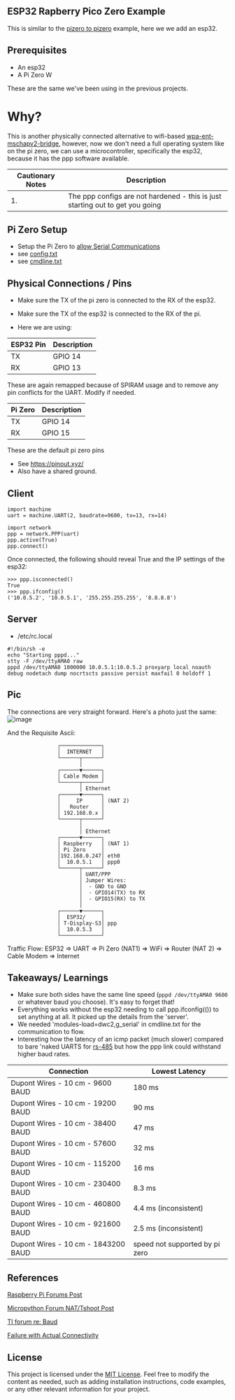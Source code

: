 ## ESP32 Rapberry Pico Zero  Example
This is similar to the  [pizero to pizero](https://github.com/jouellnyc/UART/tree/main/pizero_pizero_ppp) example, here we we add an esp32.

## Prerequisites

- An esp32
- A Pi Zero W

These are the same we've been using in the previous projects.
 

# Why? 

This is another physically connected alternative to wifi-based [wpa-ent-mschapv2-bridge](https://github.com/jouellnyc/wpa-ent-mschapv2-bridge), however, now we don't need a full operating system like on the pi zero, we can use a microcontroller, specifically the esp32, because it has the  ppp software available.


| Cautionary Notes | Description                                             |
|-----------------|---------------------------------------------------------|
| 1. | The ppp configs are not hardened - this is just starting out to get you going|

## Pi Zero Setup
- Setup the Pi Zero to [allow Serial Communications](https://learn.adafruit.com/raspberry-pi-zero-creation/enable-uart)
- see [config.txt](config.txt)
- see [cmdline.txt](cmdline.txt)

## Physical Connections / Pins 

- Make sure the TX of the pi zero is connected to the RX of the esp32. 
- Make sure the TX of the esp32  is connected to the RX of the pi. 

- Here we are using:

| ESP32 Pin | Description |
|---|---|
| TX | GPIO 14 |
| RX | GPIO 13 |

These are again remapped because of SPIRAM usage and to remove any pin conflicts for the UART. Modify if needed. 

| Pi Zero | Description |
|---|---|
| TX | GPIO 14 |
| RX | GPIO 15 |

These are the default pi zero pins

- See https://pinout.xyz/
- Also have a shared ground.


## Client 

```
import machine
uart = machine.UART(2, baudrate=9600, tx=13, rx=14)

import network
ppp = network.PPP(uart)
ppp.active(True)
ppp.connect()
```

Once connected, the following should reveal True and the IP settings of the esp32:
```
>>> ppp.isconnected()
True
>>> ppp.ifconfig()
('10.0.5.2', '10.0.5.1', '255.255.255.255', '8.8.8.8')
```


## Server

- /etc/rc.local

```
#!/bin/sh -e
echo "Starting pppd..."
stty -F /dev/ttyAMA0 raw
pppd /dev/ttyAMA0 1000000 10.0.5.1:10.0.5.2 proxyarp local noauth debug nodetach dump nocrtscts passive persist maxfail 0 holdoff 1

```


## Pic
The connections are very straight forward. Here's a photo just the same:
![image](https://github.com/jouellnyc/UART/assets/32470508/ef3294ae-32ff-4389-a5f1-02386e8969a1)

And the Requisite Ascii:

                    ┌─────────────┐
                    │  INTERNET   │
                    └──────┬──────┘
                           │
                    ┌──────▼──────┐
                    │ Cable Modem │
                    └──────┬──────┘
                           │ Ethernet
                    ┌──────▼──────┐
                    │     IP      │ (NAT 2)
                    │   Router    │
                    │ 192.168.0.x │
                    └──────┬──────┘
                           │ 
                           │ Ethernet
                    ┌──────▼──────┐
                    │ Raspberry   │ (NAT 1)
                    │ Pi Zero     │
                    │192.168.0.247│ eth0
                    │  10.0.5.1   │ ppp0
                    └──────┬──────┘
                           │ UART/PPP
                           │ Jumper Wires:
                           │  - GND to GND
                           │  - GPIO14(TX) to RX
                           │  - GPIO15(RX) to TX
                           │
                    ┌──────▼──────┐
                    │  ESP32/     │
                    │ T-Display-S3│ ppp
                    │  10.0.5.3   │
                    └─────────────┘

Traffic Flow:
ESP32 =>  UART =>  Pi Zero (NAT1) =>  WiFi => Router (NAT 2) => Cable Modem => Internet



## Takeaways/ Learnings
- Make sure both sides have the same line speed (`pppd /dev/ttyAMA0 9600` or whatever baud you choose). It's easy to forget that!
- Everything works without the esp32 needing to call ppp.ifconfig(()) to set anything at all. It picked up the details from the 'server'.
- We needed 'modules-load=dwc2,g_serial' in cmdline.txt for the communication to flow.
- Interesting how the latency of an icmp packet (much slower) compared to bare 'naked UARTS  for [rs-485](https://github.com/jouellnyc/UART/blob/main/esp32_rs485/README.md) but how the ppp link could withstand higher baud rates.

| Connection | Lowest Latency  |
|------------------------|----------------|
| Dupont Wires - 10 cm - 9600 BAUD   | 180 ms |
| Dupont Wires - 10 cm - 19200 BAUD | 90  ms |
| Dupont Wires - 10 cm - 38400 BAUD | 47  ms |
| Dupont Wires - 10 cm - 57600 BAUD | 32   ms |
| Dupont Wires - 10 cm - 115200 BAUD | 16  ms |
| Dupont Wires - 10 cm - 230400 BAUD | 8.3  ms |
| Dupont Wires - 10 cm - 460800 BAUD | 4.4  ms (inconsistent) |
| Dupont Wires - 10 cm - 921600 BAUD | 2.5  ms (inconsistent) |
| Dupont Wires - 10 cm - 1843200 BAUD | speed not supported by pi zero |


## References

[Raspberry Pi Forums Post](https://forums.raspberrypi.com/viewtopic.php?p=2227171)

[Micropython Forum NAT/Tshoot Post](https://github.com/orgs/micropython/discussions/14538)

[TI forum re: Baud](https://e2e.ti.com/support/microcontrollers/msp-low-power-microcontrollers-group/msp430/f/msp-low-power-microcontroller-forum/832781/ccs-msp430fr5994-what-is-the-max-uart-spi-baud-rates-using-only-dco)

[Failure with Actual Connectivity](https://github.com/orgs/micropython/discussions/15881)
 
## License
This project is licensed under the [MIT License](LICENSE).
Feel free to modify the content as needed, such as adding installation instructions, code examples, or any other relevant information for your project.
